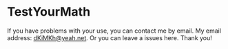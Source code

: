 # TestYourMath

If you have problems with your use, you can contact me by email. My email address: dKiMKh@yeah.net. Or you can leave a issues here. Thank you!
